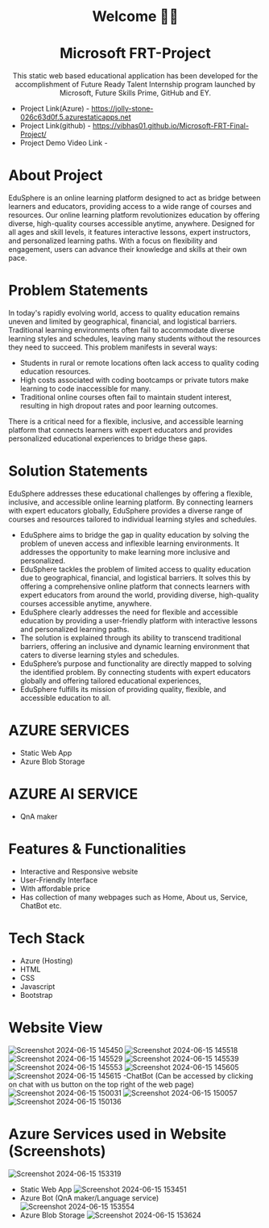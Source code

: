 <h1 align="center">Welcome 🙌🏼 </h1>
<h1 align="center">Microsoft FRT-Project </h1>
<p align = 'center'> This static web based educational application has been developed for the accomplishment of Future Ready Talent Internship program launched by Microsoft, Future Skills Prime, GitHub and EY.
</p>

- Project Link(Azure) - https://jolly-stone-026c63d0f.5.azurestaticapps.net
- Project Link(github) - https://vibhas01.github.io/Microsoft-FRT-Final-Project/
- Project Demo Video Link -

# About Project
EduSphere is an online learning platform designed to act as bridge between learners and educators, providing access to a wide range of courses and resources. 
Our online learning platform revolutionizes education by offering diverse, high-quality courses accessible anytime, anywhere. 
Designed for all ages and skill levels, it features interactive lessons, expert instructors, and personalized learning paths. 
With a focus on flexibility and engagement, users can advance their knowledge and skills at their own pace. 
# Problem Statements
In today's rapidly evolving world, access to quality education remains uneven and limited by geographical, financial, and logistical barriers. 
Traditional learning environments often fail to accommodate diverse learning styles and schedules, leaving many students without the resources they need to succeed.
This problem manifests in several ways:
- Students in rural or remote locations often lack access to quality coding education resources.
- High costs associated with coding bootcamps or private tutors make learning to code inaccessible for many.
- Traditional online courses often fail to maintain student interest, resulting in high dropout rates and poor learning outcomes.

There is a critical need for a flexible, inclusive, and accessible learning platform that connects learners with expert educators and provides personalized educational experiences to bridge these gaps.
# Solution Statements 
EduSphere addresses these educational challenges by offering a flexible, inclusive, and accessible online learning platform. 
By connecting learners with expert educators globally, EduSphere provides a diverse range of courses and resources tailored to individual learning styles and schedules. 

- EduSphere aims to bridge the gap in quality education by solving the problem of uneven access and inflexible learning environments. 
It addresses the opportunity to make learning more inclusive and personalized.
- EduSphere tackles the problem of limited access to quality education due to geographical, financial, and logistical barriers.
It solves this by offering a comprehensive online platform that connects learners with expert educators from around the world, providing diverse, high-quality courses accessible anytime, anywhere.
- EduSphere clearly addresses the need for flexible and accessible education by providing a user-friendly platform with interactive lessons and personalized learning paths.
- The solution is explained through its ability to transcend traditional barriers, offering an inclusive and dynamic learning environment that caters to diverse learning styles and schedules.
- EduSphere’s purpose and functionality are directly mapped to solving the identified problem. By connecting students with expert educators globally and offering tailored educational experiences,
- EduSphere fulfills its mission of providing quality, flexible, and accessible education to all.
# AZURE SERVICES
- Static Web App
- Azure Blob Storage
# AZURE AI SERVICE
- QnA maker
# Features & Functionalities
- Interactive and Responsive website
- User-Friendly Interface
- With affordable price
- Has collection of many webpages such as Home, About us, Service, ChatBot etc.
# Tech Stack

- Azure (Hosting)
- HTML
- CSS
- Javascript
- Bootstrap

# Website View
![Screenshot 2024-06-15 145450](https://github.com/vibhas01/Microsoft-FRT-Final-Project/assets/172073824/ec65b5d7-f053-4ca2-ba56-6ca39bb88e40)
![Screenshot 2024-06-15 145518](https://github.com/vibhas01/Microsoft-FRT-Final-Project/assets/172073824/a0e599b4-d430-4dc8-9cf8-20ab002c6666)
![Screenshot 2024-06-15 145529](https://github.com/vibhas01/Microsoft-FRT-Final-Project/assets/172073824/030b2622-6105-49d7-8b2f-38ab06f2dfe3)
![Screenshot 2024-06-15 145539](https://github.com/vibhas01/Microsoft-FRT-Final-Project/assets/172073824/5dfebd49-6b3c-4a7e-897e-bd0bab4bcf92)
![Screenshot 2024-06-15 145553](https://github.com/vibhas01/Microsoft-FRT-Final-Project/assets/172073824/1a8e72da-6a29-47d2-91e5-726ba34d6198)
![Screenshot 2024-06-15 145605](https://github.com/vibhas01/Microsoft-FRT-Final-Project/assets/172073824/1a19565c-6d5f-4105-b3fb-914f5e94027b)
![Screenshot 2024-06-15 145615](https://github.com/vibhas01/Microsoft-FRT-Final-Project/assets/172073824/d316e7f4-0ab9-4c97-8d78-d8c69756efcc)
-ChatBot (Can be accessed by clicking on chat with us button on the top right of the web page) 
![Screenshot 2024-06-15 150031](https://github.com/vibhas01/Microsoft-FRT-Final-Project/assets/172073824/3ab9c088-96f8-45e0-b76b-53ca650ee9bb)
![Screenshot 2024-06-15 150057](https://github.com/vibhas01/Microsoft-FRT-Final-Project/assets/172073824/5112b33f-d43c-4c70-acff-20464dcc78ea)
![Screenshot 2024-06-15 150136](https://github.com/vibhas01/Microsoft-FRT-Final-Project/assets/172073824/e81e6643-322f-4547-b184-e44316475903)

# Azure Services used in Website (Screenshots)
![Screenshot 2024-06-15 153319](https://github.com/vibhas01/Microsoft-FRT-Final-Project/assets/172073824/4b9199ed-9675-4a18-9b6a-caad5838fe3a)
- Static Web App
![Screenshot 2024-06-15 153451](https://github.com/vibhas01/Microsoft-FRT-Final-Project/assets/172073824/e8164807-f801-4d67-9b1e-d0d2bc53f807)
- Azure Bot (QnA maker/Language service)
![Screenshot 2024-06-15 153554](https://github.com/vibhas01/Microsoft-FRT-Final-Project/assets/172073824/85dd34fc-6861-4aad-844e-418914a170af)
- Azure Blob Storage
![Screenshot 2024-06-15 153624](https://github.com/vibhas01/Microsoft-FRT-Final-Project/assets/172073824/4d1e4320-84dc-4409-a7f3-ce6e39418af8)
